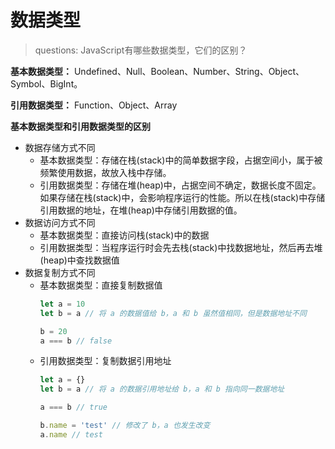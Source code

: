 <!--info-header-start-->
<h1>
  数据类型
</h1>
<!--info-header-end-->

>questions: JavaScript有哪些数据类型，它们的区别？

**基本数据类型：**
Undefined、Null、Boolean、Number、String、Object、Symbol、BigInt。

**引用数据类型：**
Function、Object、Array

**基本数据类型和引用数据类型的区别**
- 数据存储方式不同
  - 基本数据类型：存储在栈(stack)中的简单数据字段，占据空间小，属于被频繁使用数据，故放入栈中存储。
  - 引用数据类型：存储在堆(heap)中，占据空间不确定，数据长度不固定。如果存储在栈(stack)中，会影响程序运行的性能。所以在栈(stack)中存储引用数据的地址，在堆(heap)中存储引用数据的值。
- 数据访问方式不同
  - 基本数据类型：直接访问栈(stack)中的数据
  - 引用数据类型：当程序运行时会先去栈(stack)中找数据地址，然后再去堆(heap)中查找数据值
- 数据复制方式不同
  - 基本数据类型：直接复制数据值
    ```js
    let a = 10
    let b = a // 将 a 的数据值给 b，a 和 b 虽然值相同，但是数据地址不同

    b = 20
    a === b // false
    ```
  - 引用数据类型：复制数据引用地址
    ```js
    let a = {}
    let b = a // 将 a 的数据引用地址给 b，a 和 b 指向同一数据地址

    a === b // true

    b.name = 'test' // 修改了 b，a 也发生改变
    a.name // test
    ```


